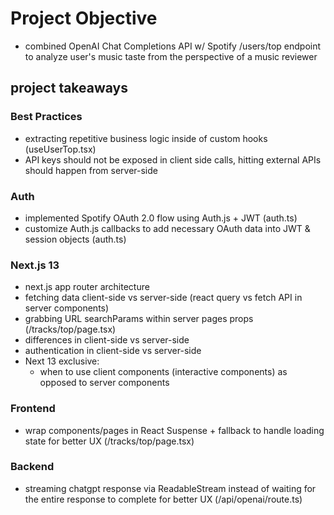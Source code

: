 # Project Objective

- combined OpenAI Chat Completions API w/ Spotify /users/top endpoint to analyze user's music taste from the perspective of a music reviewer

## project takeaways

### Best Practices

- extracting repetitive business logic inside of custom hooks (useUserTop.tsx)
- API keys should not be exposed in client side calls, hitting external APIs should happen from server-side

### Auth

- implemented Spotify OAuth 2.0 flow using Auth.js + JWT (auth.ts)
- customize Auth.js callbacks to add necessary OAuth data into JWT & session objects (auth.ts)

### Next.js 13

- next.js app router architecture
- fetching data client-side vs server-side (react query vs fetch API in server components)
- grabbing URL searchParams within server pages props (/tracks/top/page.tsx)
- differences in client-side vs server-side
- authentication in client-side vs server-side
- Next 13 exclusive:
  - when to use client components (interactive components) as opposed to server components

### Frontend

- wrap components/pages in React Suspense + fallback to handle loading state for better UX (/tracks/top/page.tsx)

### Backend

- streaming chatgpt response via ReadableStream instead of waiting for the entire response to complete for better UX (/api/openai/route.ts)
